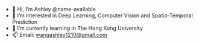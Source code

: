 - 👋 Hi, I’m Ashley @name-available
- 👀 I’m interested in Deep Learning, Computer Vision and Spatio-Temporal Prediction
- 🌱 I’m currently learning in The Hong Kong University
- 📫 Email: wangashley1210@gmail.com

<!---
name-available/name-available is a ✨ special ✨ repository because its `README.md` (this file) appears on your GitHub profile.
You can click the Preview link to take a look at your changes.
--->
